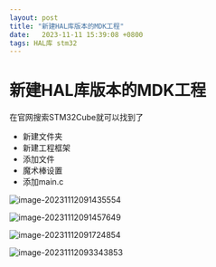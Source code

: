 ```yaml
---
layout: post
title: "新建HAL库版本的MDK工程" 
date:   2023-11-11 15:39:08 +0800
tags: HAL库 stm32
---
```


# 新建HAL库版本的MDK工程

在官网搜索STM32Cube就可以找到了

+ 新建文件夹
+ 新建工程框架
+ 添加文件
+ 魔术棒设置
+ 添加main.c

![image-20231112091435554](https://picture-01-1316374204.cos.ap-beijing.myqcloud.com/image/202311120914607.png)

![image-20231112091457649](https://picture-01-1316374204.cos.ap-beijing.myqcloud.com/image/202311120914702.png)

![image-20231112091724854](https://picture-01-1316374204.cos.ap-beijing.myqcloud.com/image/202311120917906.png)

![image-20231112093343853](https://picture-01-1316374204.cos.ap-beijing.myqcloud.com/image/202311120933906.png)





















